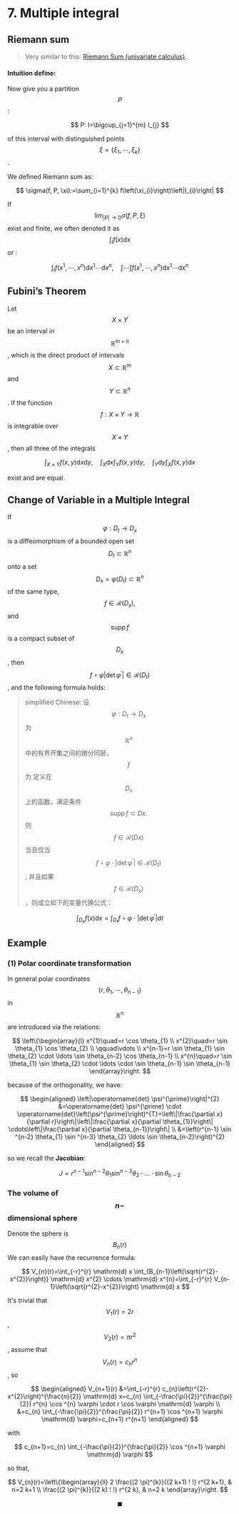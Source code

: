 # 7.  Multiple integral

## Riemann sum

> Very similar to this: [Riemann Sum \(univariate calculus\)](https://coldmoon.gitbook.io/mathematical-analysis/mathematical-analysis-1/4.-integral#riemann-sums).

#### Intuition define:

Now give you a partition $$P$$:

$$
P: I=\bigcup_{j=1}^{m} I_{j}
$$

of this interval with distinguished points $$\xi=\left\{\xi_{1}, \cdots, \xi_{k}\right\}$$.

We defined Riemann sum as:

$$
\sigma(f, P, \xi):=\sum_{i=1}^{k} f\left(\xi_{i}\right)\left|I_{i}\right|
$$

If $$\lim _{|P| \rightarrow 0} \sigma(f, P, \xi)$$exist and finite, we often denoted it as $$\int_I f(x)\mathrm d x$$ or :

$$
\int_{I} f\left(x^{1}, \cdots, x^{n}\right) \mathrm{d} x^{1} \cdots \mathrm{d} x^{n}, \quad \int \cdots \int f\left(x^{1}, \cdots, x^{n}\right) \mathrm{d} x^{1} \cdots \mathrm{d} x^{n}
$$

## Fubini’s Theorem

Let $$X \times Y$$ be an interval in $$\mathbb{R}^{m+n}$$, which is the direct product of intervals $$X \subset \mathbb{R}^{m}$$ and $$Y \subset \mathbb R^{n} $$. If the function $$f: X \times Y \rightarrow \mathbb{R}$$ is integrable over $$X \times Y$$, then all three of the integrals

$$
\int_{X \times Y} f(x, y) \mathrm{d} x \mathrm{d} y, \quad \int_{X} \mathrm{d} x \int_{Y} f(x, y) \mathrm{d} y, \quad \int_{Y} \mathrm{d} y \int_{X} f(x, y) \mathrm{d} x
$$

exist and are equal.

## Change of Variable in a Multiple Integral

If $$\varphi: D_{t} \rightarrow D_{x}$$ is a diffeomorphism of a bounded open set $$D_{t} \subset \mathbb{R}^{n}$$ onto a set $$D_{x}=\varphi\left(D_{t}\right) \subset \mathbb{R}^{n}$$ of the same type, $$f \in \mathcal{R}\left(D_{x}\right),$$ and $$\operatorname{supp} f$$ is a compact subset of $$D_{x}$$, then $$f \circ \varphi\left|\operatorname{det} \varphi^{\prime}\right| \in \mathcal{R}\left(D_{t}\right)$$, and the following formula holds:

> simplified Chinese: 设 $$\varphi: D_{t} \rightarrow D_{x}$$ 为 $$\mathbb{R}^{n}$$ 中的有界开集之间的微分同胚，$$f$$ 为 定义在 $$D_{x}$$ 上的函数，满足条件 $$\operatorname{supp} f \subset D{x} .$$ 则 $$f \in \mathcal{R}\left(D{x}\right)$$ 当且仅当 $$f \circ \varphi \cdot\left|\operatorname{det} \varphi^{\prime}\right| \in \mathcal{R}\left(D_{t}\right)$$, 并且如果 $$f \in \mathcal{R}\left(D_{x}\right)$$，则成立如下的变量代换公式：

$$
\int_{D_{x}} f(x) \mathrm{d} x=\int_{D_{t}} f \circ \varphi \cdot\left|\operatorname{det} \varphi^{\prime}\right| \mathrm{d} t
$$

## Example

### \(1\) Polar coordinate transformation

In general polar coordinates $$(r,\theta_1,\cdots,\theta_{n−1})$$ in $$\mathbb R^n$$ are introduced via the relations:

$$
\left\{\begin{array}{l}
x^{1}\quad=r \cos \theta_{1} \\
x^{2}\quad=r \sin \theta_{1} \cos \theta_{2} \\
\qquad\vdots \\
x^{n-1}=r \sin \theta_{1} \sin \theta_{2} \cdot \ldots \sin \theta_{n-2} \cos \theta_{n-1} \\
x^{n}\quad=r \sin \theta_{1} \sin \theta_{2} \cdot \ldots \cdot \sin \theta_{n-1} \sin \theta_{n-1}
\end{array}\right.
$$

because of the orthogonality, we have:

$$
\begin{aligned}
\left|\operatorname{det} \psi^{\prime}\right|^{2} &=\operatorname{det} \psi^{\prime} \cdot \operatorname{det}\left(\psi^{\prime}\right)^{T}=\left\|\frac{\partial x}{\partial r}\right\|\left\|\frac{\partial x}{\partial \theta_{1}}\right\| \cdots\left\|\frac{\partial x}{\partial \theta_{n-1}}\right\| \\
&=\left(r^{n-1} \sin ^{n-2} \theta_{1} \sin ^{n-3} \theta_{2} \ldots \sin \theta_{n-2}\right)^{2}
\end{aligned}
$$

so we recall the **Jacobian**:

$$
J=r^{n-1} \sin ^{n-2} \theta_{1} \sin ^{n-3} \theta_{2} \cdot \ldots \cdot \sin \theta_{n-2}
$$

### The volume of  $$n-$$dimensional sphere

Denote the sphere is $$B_n(r)$$We can easily have the recurrence formula:

$$
V_{n}(r)=\int_{-r}^{r} \mathrm{d} x \int_{B_{n-1}\left(\sqrt{r^{2}-x^{2}}\right)} \mathrm{d} x^{2} \cdots \mathrm{d} x^{n}=\int_{-r}^{r} V_{n-1}\left(\sqrt{r^{2}-x^{2}}\right) \mathrm{d} x
$$

It's trivial that $$V_1(r)=2r$$, $$V_2(r)=\pi r^2$$, assume that $$V_{n}(r)=c_{n} r^{n}$$, so

$$
\begin{aligned}
V_{n+1}(r) &=\int_{-r}^{r} c_{n}\left(r^{2}-x^{2}\right)^{\frac{n}{2}} \mathrm{d} x=c_{n} \int_{-\frac{\pi}{2}}^{\frac{\pi}{2}} r^{n} \cos ^{n} \varphi \cdot r \cos \varphi \mathrm{d} \varphi \\
&=c_{n} \int_{-\frac{\pi}{2}}^{\frac{\pi}{2}} r^{n+1} \cos ^{n+1} \varphi \mathrm{d} \varphi=c_{n+1} r^{n+1}
\end{aligned}
$$

with

$$
c_{n+1}=c_{n} \int_{-\frac{\pi}{2}}^{\frac{\pi}{2}} \cos ^{n+1} \varphi \mathrm{d} \varphi
$$

so that,

$$
V_{n}(r)=\left\{\begin{array}{ll}
2 \frac{(2 \pi)^{k}}{(2 k+1) ! !} r^{2 k+1}, & n=2 k+1 \\
\frac{(2 \pi)^{k}}{(2 k) ! !} r^{2 k}, & n=2 k
\end{array}\right.
$$

$$\blacksquare$$

